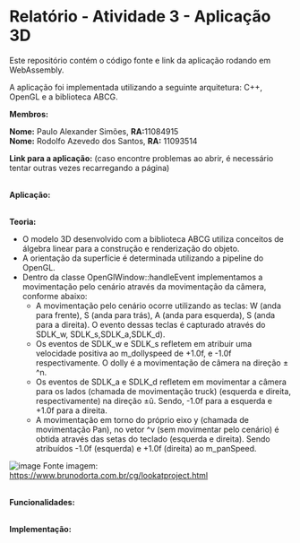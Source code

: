 # Relatório - Atividade 3 - Aplicação 3D #

Este repositório contém o código fonte e link da aplicação rodando em <br>
WebAssembly.

A aplicação foi implementada utilizando a seguinte arquitetura: C++, OpenGL e a biblioteca ABCG. <br>

__Membros:__

__Nome:__ Paulo Alexander Simões, <b>RA:</b>11084915 <br>
__Nome:__ Rodolfo Azevedo dos Santos, <b>RA:</b> 11093514

__Link para a aplicação:__   (caso encontre problemas ao abrir, é necessário tentar outras vezes recarregando a página)

<br>__Aplicação:__

<br>__Teoria:__


- O modelo 3D desenvolvido com a biblioteca ABCG utiliza conceitos de álgebra linear para a construção e renderização do objeto.</li>
- A orientação da superfície é determinada utilizando a pipeline do OpenGL.
- Dentro da classe OpenGlWindow::handleEvent implementamos a movimentação pelo cenário através da movimentação da câmera, conforme abaixo:
  - A movimentação pelo cenário ocorre utilizando as teclas: W (anda para frente), S (anda para trás), A (anda para esquerda), S (anda para a direita). O evento dessas teclas é capturado através do SDLK_w, SDLK_s,SDLK_a,SDLK_d). 
   - Os eventos de SDLK_w e SDLK_s refletem em atribuir uma velocidade positiva ao m_dollyspeed de +1.0f, e -1.0f respectivamente. O dolly é a movimentação de câmera na direção ± ^n. 
   - Os eventos de SDLK_a e SDLK_d refletem em movimentar a câmera para os lados (chamada de movimentação truck) (esquerda e direita, respectivamente) na direção ±û. Sendo, -1.0f para a esquerda e +1.0f para a direita.
  - A movimentação em torno do próprio eixo y (chamada de movimentação Pan), no vetor ^v (sem movimentar pelo cenário) é obtida através das setas do teclado (esquerda e direita). Sendo atribuídos -1.0f (esquerda) e +1.0f (direita) ao m_panSpeed. 
  
![image](https://user-images.githubusercontent.com/30665585/144721323-a6f9a77e-21f8-4e9d-baa4-27dd440e8277.png)
Fonte imagem: https://www.brunodorta.com.br/cg/lookatproject.html
  




<br>__Funcionalidades:__




<br>__Implementação:__

